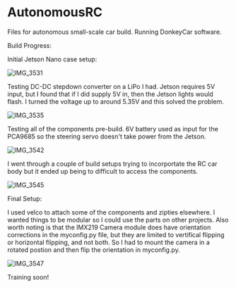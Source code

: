 # AutonomousRC
Files for autonomous small-scale car build. Running DonkeyCar software.

Build Progress: 

Initial Jetson Nano case setup:

![IMG_3531](https://user-images.githubusercontent.com/19898100/137026748-02a2c1d6-ef82-495c-855b-46caea072d63.jpg)

Testing DC-DC stepdown converter on a LiPo I had. Jetson requires 5V input, but I found that if I did supply 5V in, then the Jetson lights would flash. 
I turned the voltage up to around 5.35V and this solved the problem.

![IMG_3535](https://user-images.githubusercontent.com/19898100/137027152-975da41d-9471-4b31-9dcb-065697f07043.jpg)

Testing all of the components pre-build. 6V battery used as input for the PCA9685 so the steering servo doesn't take power from the Jetson. 

![IMG_3542](https://user-images.githubusercontent.com/19898100/137027449-9165fe3a-aecb-4e87-a37a-11b1dd9db739.jpg)

I went through a couple of build setups trying to incorportate the RC car body but it ended up being to difficult to access the components.

![IMG_3545](https://user-images.githubusercontent.com/19898100/137027568-5eb09e0d-838e-4793-bf79-9680dc1465d1.jpg)

Final Setup:

I used velco to attach some of the components and zipties elsewhere. I wanted things to be modular so I could use the parts on other projects. 
Also worth noting is that the IMX219 Camera module does have orientation corrections in the myconfig.py file, but they are limited to vertifical flipping or horizontal flipping, and not both. So I had to mount the camera in a rotated postion and then flip the orientation in myconfig.py.

![IMG_3547](https://user-images.githubusercontent.com/19898100/137028371-06907fa8-5678-487d-8f9d-8319922e3295.jpg)


Training soon!
